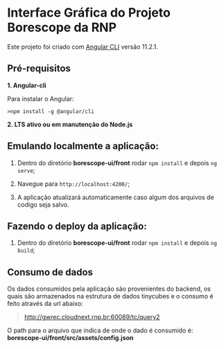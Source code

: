 # Interface Gráfica do Projeto Borescope da RNP

Este projeto foi criado com [Angular CLI](https://github.com/angular/angular-cli) versão 11.2.1.

## Pré-requisitos

**1. Angular-cli**

  Para instalar o Angular:
  
    >npm install -g @angular/cli
  
**2. LTS ativo ou em manutenção do Node.js**

## Emulando localmente a aplicação:

1. Dentro do diretório **borescope-ui/front** rodar `npm install` e depois `ng serve`;

2. Navegue para `http://localhost:4200/`;

3. A aplicação atualizará automaticamente caso algum dos arquivos de codigo seja salvo.

## Fazendo o deploy da aplicação:

1. Dentro do diretório **borescope-ui/front** rodar `npm install` e depois `ng build`;

## Consumo de dados

Os dados consumidos pela aplicação são provenientes do backend, os quais são armazenados na estrutura de dados tinycubes e o consumo é feito através da url abaixo:

>http://gwrec.cloudnext.rnp.br:60089/tc/query2

O path para o arquivo que indica de onde o dado é consumido é:
**borescope-ui/front/src/assets/config.json**
